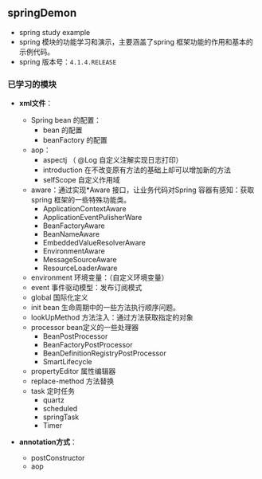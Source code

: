 ## springDemon ##

 - spring study example
 - spring 模块的功能学习和演示，主要涵盖了spring 框架功能的作用和基本的示例代码。
 - spring 版本号：`4.1.4.RELEASE`
 
### 已学习的模块 ###
 
   * __xml文件__：
   
      - Spring bean 的配置：
         - bean 的配置
         - beanFactory 的配置
      - aop：
         - aspectj （ @Log 自定义注解实现日志打印）
         - introduction 在不改变原有方法的基础上却可以增加新的方法
         - selfScope 自定义作用域
      - aware：通过实现*Aware 接口，让业务代码对Spring 容器有感知：获取spring 框架的一些特殊功能类。
         - ApplicationContextAware
         - ApplicationEventPulisherWare
         - BeanFactoryAware
         - BeanNameAware
         - EmbeddedValueResolverAware
         - EnvironmentAware
         - MessageSourceAware
         - ResourceLoaderAware
      - environment 环境变量：（自定义环境变量）
      - event 事件驱动模型：发布订阅模式	
      - global 国际化定义
      - init bean 生命周期中的一些方法执行顺序问题。
      - lookUpMethod 方法注入：通过方法获取指定的对象
      - processor bean定义的一些处理器
         - BeanPostProcessor
         - BeanFactoryPostProcessor
         - BeanDefinitionRegistryPostProcessor
         - SmartLifecycle
      - propertyEditor 属性编辑器
      - replace-method 方法替换
      - task 定时任务
         - quartz
         - scheduled
         - springTask
         - Timer
         
   * __annotation方式__：
   
       - postConstructor
       - aop
